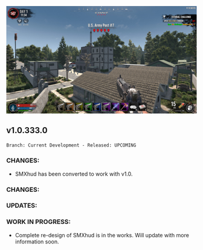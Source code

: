 <p align="center">
  <img src="https://github.com/Sirillion/SMXnews/blob/main/changelogs/clsmxhud.png" width="1080" title="SMXhud">
</p>

## **v1.0.333.0**

`Branch: Current Development - Released: UPCOMING`

### CHANGES:
- SMXhud has been converted to work with v1.0.

### CHANGES:

### UPDATES:

### WORK IN PROGRESS:
- Complete re-design of SMXhud is in the works. Will update with more information soon.
